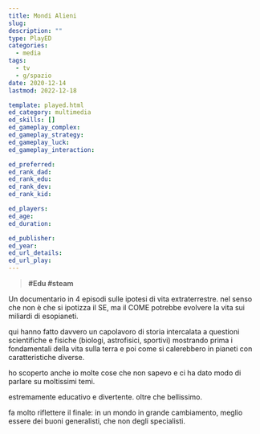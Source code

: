 ```yaml
---
title: Mondi Alieni
slug: 
description: ""
type: PlayED
categories:
  - media
tags:
  - tv
  - g/spazio
date: 2020-12-14
lastmod: 2022-12-18

template: played.html
ed_category: multimedia
ed_skills: []
ed_gameplay_complex: 
ed_gameplay_strategy: 
ed_gameplay_luck: 
ed_gameplay_interaction: 

ed_preferred: 
ed_rank_dad: 
ed_rank_edu: 
ed_rank_dev: 
ed_rank_kid: 

ed_players: 
ed_age: 
ed_duration: 

ed_publisher: 
ed_year: 
ed_url_details: 
ed_url_play: 
---
```


> **#Edu #steam**

Un documentario in 4 episodi sulle ipotesi di vita extraterrestre. nel senso che non è che si ipotizza il SE, ma il COME potrebbe evolvere la vita sui miliardi di esopianeti.

qui hanno fatto davvero un capolavoro di storia intercalata a questioni scientifiche e fisiche (biologi, astrofisici, sportivi) mostrando prima i fondamentali della vita sulla terra e poi come si calerebbero in pianeti con caratteristiche diverse.

ho scoperto anche io molte cose che non sapevo e ci ha dato modo di parlare su moltissimi temi.

estremamente educativo e divertente. oltre che bellissimo.

fa molto riflettere il finale: in un mondo in grande cambiamento, meglio essere dei buoni generalisti, che non degli specialisti.

